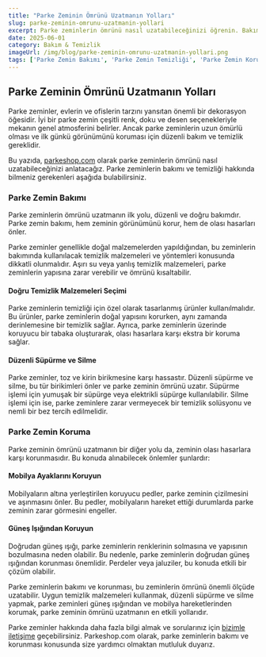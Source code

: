```yaml
---
title: "Parke Zeminin Ömrünü Uzatmanın Yolları"
slug: parke-zeminin-omrunu-uzatmanin-yollari
excerpt: Parke zeminlerin ömrünü nasıl uzatabileceğinizi öğrenin. Bakım ve temizlik konusunda pratik bilgilerle parke zeminlerinizi ilk günkü gibi koruyun.
date: 2025-06-01
category: Bakım & Temizlik
imageUrl: /img/blog/parke-zeminin-omrunu-uzatmanin-yollari.png
tags: ['Parke Zemin Bakımı', 'Parke Zemin Temizliği', 'Parke Zemin Koruma', 'Parke Zemin Ömrü']
---
```


<h2>Parke Zeminin Ömrünü Uzatmanın Yolları</h2>

<p>Parke zeminler, evlerin ve ofislerin tarzını yansıtan önemli bir dekorasyon öğesidir. İyi bir parke zemin çeşitli renk, doku ve desen seçenekleriyle mekanın genel atmosferini belirler. Ancak parke zeminlerin uzun ömürlü olması ve ilk günkü görünümünü koruması için düzenli bakım ve temizlik gereklidir.</p>

<p>Bu yazıda, <a href="https://parkeshop.com">parkeshop.com</a> olarak parke zeminlerin ömrünü nasıl uzatabileceğinizi anlatacağız. Parke zeminlerin bakımı ve temizliği hakkında bilmeniz gerekenleri aşağıda bulabilirsiniz.</p>

<h3>Parke Zemin Bakımı</h3>

<p>Parke zeminlerin ömrünü uzatmanın ilk yolu, düzenli ve doğru bakımdır. Parke zemin bakımı, hem zeminin görünümünü korur, hem de olası hasarları önler.</p>

<p>Parke zeminler genellikle doğal malzemelerden yapıldığından, bu zeminlerin bakımında kullanılacak temizlik malzemeleri ve yöntemleri konusunda dikkatli olunmalıdır. Aşırı su veya yanlış temizlik malzemeleri, parke zeminlerin yapısına zarar verebilir ve ömrünü kısaltabilir.</p>

<h4>Doğru Temizlik Malzemeleri Seçimi</h4>

<p>Parke zeminlerin temizliği için özel olarak tasarlanmış ürünler kullanılmalıdır. Bu ürünler, parke zeminlerin doğal yapısını korurken, aynı zamanda derinlemesine bir temizlik sağlar. Ayrıca, parke zeminlerin üzerinde koruyucu bir tabaka oluşturarak, olası hasarlara karşı ekstra bir koruma sağlar.</p>

<h4>Düzenli Süpürme ve Silme</h4>

<p>Parke zeminler, toz ve kirin birikmesine karşı hassastır. Düzenli süpürme ve silme, bu tür birikimleri önler ve parke zeminin ömrünü uzatır. Süpürme işlemi için yumuşak bir süpürge veya elektrikli süpürge kullanılabilir. Silme işlemi için ise, parke zeminlere zarar vermeyecek bir temizlik solüsyonu ve nemli bir bez tercih edilmelidir.</p>

<h3>Parke Zemin Koruma</h3>

<p>Parke zeminin ömrünü uzatmanın bir diğer yolu da, zeminin olası hasarlara karşı korunmasıdır. Bu konuda alınabilecek önlemler şunlardır:</p>

<h4>Mobilya Ayaklarını Koruyun</h4>

<p>Mobilyaların altına yerleştirilen koruyucu pedler, parke zeminin çizilmesini ve aşınmasını önler. Bu pedler, mobilyaların hareket ettiği durumlarda parke zeminin zarar görmesini engeller.</p>

<h4>Güneş Işığından Koruyun</h4>

<p>Doğrudan güneş ışığı, parke zeminlerin renklerinin solmasına ve yapısının bozulmasına neden olabilir. Bu nedenle, parke zeminlerin doğrudan güneş ışığından korunması önemlidir. Perdeler veya jaluziler, bu konuda etkili bir çözüm olabilir.</p>

<p>Parke zeminlerin bakımı ve korunması, bu zeminlerin ömrünü önemli ölçüde uzatabilir. Uygun temizlik malzemeleri kullanmak, düzenli süpürme ve silme yapmak, parke zeminleri güneş ışığından ve mobilya hareketlerinden korumak, parke zeminin ömrünü uzatmanın en etkili yollarıdır.</p>

<p>Parke zeminler hakkında daha fazla bilgi almak ve sorularınız için <a href="https://parkeshop.com/contact">bizimle iletişime</a> geçebilirsiniz. Parkeshop.com olarak, parke zeminlerin bakımı ve korunması konusunda size yardımcı olmaktan mutluluk duyarız.</p>